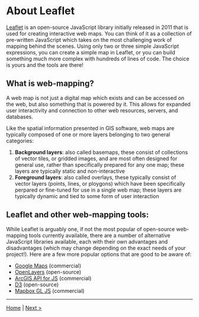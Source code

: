 # About Leaflet

[Leaflet](https://leafletjs.com/) is an open-source JavaScript library initially released in 2011 that is used for creating interactive web maps. You can think of it as a collection of pre-written JavaScript which takes on the most challenging work of mapping behind the scenes. Using only two or three simple JavaScript expressions, you can create a simple map in Leaflet, or you can build something much more complex with hundreds of lines of code. The choice is yours and the tools are there!

## What is web-mapping?

A web map is not just a digital map which exists and can be accessed on the web, but also something that is powered by it. This allows for expanded user interactivity and connection to other web resources, servers, and databases. 

Like the spatial information presented in GIS software, web maps are typically composed of one or more layers belonging to two general categories:

1. **Background layers**: also called basemaps, these consist of collections of vector tiles, or gridded images, and are most often designed for general use, rather than specifically prepared for any one map; these layers are typically static and non-interactive
2. **Foreground layers**: also called overlays, these typically consist of vector layers (points, lines, or ploygons) which have been specifically perpared or fine-tuned for use in a single web map; these layers are typically dynamic and tied to some form of user interaction

## Leaflet and other web-mapping tools:

While Leaflet is arguably one, if not the most popular of open-source web-mapping tools currently available, there are a number of alternative JavaScript libraries available, each with their own advantages and disadvantages (which may change depending on the exact needs of your project!). Here are a few more popular options that are good to be aware of:

- [Google Maps](https://developers.google.com/maps/) (commercial)
- [OpenLayers](https://openlayers.org/) (open-source)
- [ArcGIS API for JS](https://developers.arcgis.com/javascript/) (commercial)
- [D3](https://d3js.org/) (open-source)
- [Mapbox GL JS](https://www.mapbox.com/mapbox-gl-js/api/) (commercial)

---

[Home](https://sfritzell.github.io/Leaflet-Tutorial) | [Next >](02-prep.md)

